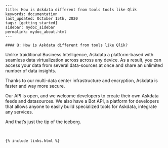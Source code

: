 
    ---
    title: How is Askdata different from tools tools like Qlik
    keywords: documentation
    last_updated: October 15th, 2020
    tags: [getting_started]
    sidebar: mydoc_sidebar
    permalink: mydoc_about.html
    ---

    #### Q: How is Askdata different from tools like Qlik?

Unlike traiditional Business Intelligence, Askdata a platform-based with seamless data virtualization across across any device. As a result, you can access your data from several data-sources at once and share an unlimited number of data insights. 

Thanks to our multi-data center infrastructure and encryption, Askdata is faster and way more secure. 

Our API is open, and we welcome developers to create their own Askdata feeds and datasources. We also have a Bot API, a platform for developers that allows anyone to easily build specialized tools for Askdata, integrate any services.

And that‘s just the tip of the iceberg. 

‍



    {% include links.html %}

    